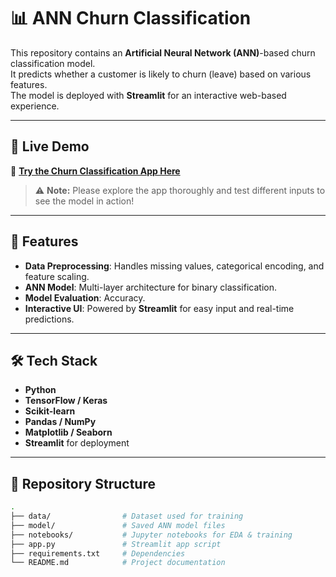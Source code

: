 # 📊 ANN Churn Classification

This repository contains an **Artificial Neural Network (ANN)**-based churn classification model.  
It predicts whether a customer is likely to churn (leave) based on various features.  
The model is deployed with **Streamlit** for an interactive web-based experience.

---

## 🚀 Live Demo

🔗 **[Try the Churn Classification App Here](https://ann-churn-classification-yzq2dapzzw8x7appdawj3mg.streamlit.app)**  

> ⚠️ **Note:** Please explore the app thoroughly and test different inputs to see the model in action!

---

## 📌 Features
- **Data Preprocessing**: Handles missing values, categorical encoding, and feature scaling.
- **ANN Model**: Multi-layer architecture for binary classification.
- **Model Evaluation**: Accuracy.
- **Interactive UI**: Powered by **Streamlit** for easy input and real-time predictions.

---

## 🛠️ Tech Stack
- **Python**
- **TensorFlow / Keras**
- **Scikit-learn**
- **Pandas / NumPy**
- **Matplotlib / Seaborn**
- **Streamlit** for deployment

---

## 📂 Repository Structure
```bash
.
├── data/                # Dataset used for training
├── model/               # Saved ANN model files
├── notebooks/           # Jupyter notebooks for EDA & training
├── app.py               # Streamlit app script
├── requirements.txt     # Dependencies
└── README.md            # Project documentation

